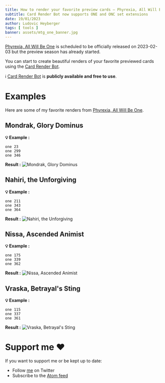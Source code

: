 ```yaml
---
title: How to render your favorite preview cards — Phyrexia, All Will Be One
subtitle: Card Render Bot now supports ONE and ONC set extensions
date: 19/01/2023
author: Ludovic Heyberger
tags: [ tools ]
banner: assets/mtg_one_banner.jpg
---
```


[Phyrexia, All Will Be One][Phyrexia, All Will Be One] is scheduled to be officially released on 2023-02-03 but the preview season has already started.

You can start to create beautiful renders of your favorite previewed cards using the [Card Render Bot][Card Render Bot].

ℹ️ [Card Render Bot][Card Render Bot] is **publicly available and free to use**.


# Examples

Here are some of my favorite renders from [Phyrexia, All Will Be One][Phyrexia, All Will Be One].


## Mondrak, Glory Dominus

**💡 Example :**
```
one 23
one 299
one 346
```

**Result :**
![Mondrak, Glory Dominus](assets/mtg_one_mondrak_glory_dominus.jpg)


## Nahiri, the Unforgiving

**💡 Example :**
```
one 211
one 343
one 364
```

**Result :**
![Nahiri, the Unforgiving](assets/mtg_one_nahiri_the_unforgiving.jpg)


## Nissa, Ascended Animist

**💡 Example :**
```
one 175
one 339
one 362
```

**Result :**
![Nissa, Ascended Animist](assets/mtg_one_nissa_ascended_animist.jpg)


## Vraska, Betrayal's Sting

**💡 Example :**
```
one 115
one 337
one 361
```

**Result :**
![Vraska, Betrayal's Sting](assets/mtg_one_vraska_betrayal_sting.jpg)


# Support me ❤️

If you want to support me or be kept up to date:

- Follow [me](https://twitter.com/lheybergermtg) on Twitter
- Subscribe to the [Atom feed](./feed.atom)


[Card Render Bot]:tool_cardrenderbot.html
[Phyrexia, All Will Be One]:https://scryfall.com/sets/one
